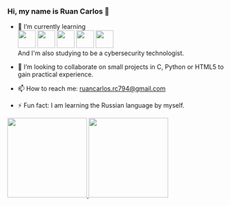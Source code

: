 ### Hi, my name is Ruan Carlos 👋

- 🌱 I’m currently learning <br>
  <img src="https://cdn.jsdelivr.net/gh/devicons/devicon/icons/c/c-original.svg" width="40" height="40"/>
  <img src="https://cdn.jsdelivr.net/gh/devicons/devicon/icons/python/python-original-wordmark.svg" width="40" height="40"/>
  <img src="https://cdn.jsdelivr.net/gh/devicons/devicon/icons/html5/html5-original-wordmark.svg" width="40" height="40"/>
  <img src="https://cdn.jsdelivr.net/gh/devicons/devicon/icons/css3/css3-original-wordmark.svg" width="40" height="40"/>
  <img src="https://cdn.jsdelivr.net/gh/devicons/devicon/icons/linux/linux-original.svg" width="40" height="40"/>         
And I'm also studying to be a cybersecurity technologist.
          
- 👯 I’m looking to collaborate on small projects in C, Python or HTML5 to gain practical experience.
- 📫 How to reach me: ruancarlos.rc794@gmail.com
- ⚡ Fun fact: I am learning the Russian language by myself.
 <div>
<a href="https://github.com/ruancarlosrc">
<img loading="lazy" height="180em" src="https://github-readme-stats.vercel.app/api/top-langs/?username=ruancarlosrc&layout=compact&langs_count=7&theme=dracula"/>
<img loading="lazy" height="180em" src="https://github-readme-stats.vercel.app/api?username=ruancarlosrc&show_icons=true&theme=dracula&include_all_commits=true&count_private=true"/>
</div>
